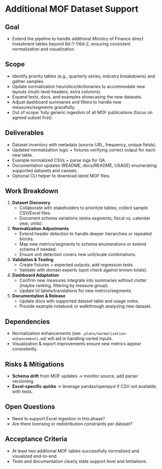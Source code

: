 # Additional MOF Dataset Support

## Goal
- Extend the pipeline to handle additional Ministry of Finance direct investment tables beyond 6d-1-1/6d-2, ensuring consistent normalization and visualization.

## Scope
- Identify priority tables (e.g., quarterly series, industry breakdowns) and gather samples.
- Update normalization heuristics/dictionaries to accommodate new layouts (multi-level headers, extra columns).
- Expand tests, docs, and examples showcasing the new datasets.
- Adjust dashboard summaries and filters to handle new measures/segments gracefully.
- Out of scope: fully generic ingestion of all MOF publications (focus on agreed subset first).

## Deliverables
- Dataset inventory with metadata (source URL, frequency, unique fields).
- Updated normalization logic + fixtures verifying correct output for each new table.
- Example normalized CSVs + parse logs for QA.
- Documentation updates (README, docs/README, USAGE) enumerating supported datasets and caveats.
- Optional CLI helper to download latest MOF files.

## Work Breakdown
1. **Dataset Discovery**
   - Collaborate with stakeholders to prioritize tables; collect sample CSV/Excel files.
   - Document schema variations (extra segments, fiscal vs. calendar year, units).
2. **Normalization Adjustments**
   - Extend header detection to handle deeper hierarchies or repeated blocks.
   - Map new metrics/segments to schema enumerations or extend schema if needed.
   - Ensure unit detection covers new unit/scale combinations.
3. **Validation & Testing**
   - Create fixtures + expected outputs; add regression tests.
   - Validate with domain experts (spot check against known totals).
4. **Dashboard Adaptation**
   - Confirm new measures integrate into summaries without clutter (maybe ranking, filtering by measure group).
   - Update UI labels/translations for new metrics/segments.
5. **Documentation & Release**
   - Update docs with supported dataset table and usage notes.
   - Provide example notebook or walkthrough analyzing new dataset.

## Dependencies
- Normalization enhancements (see `.plans/normalization-enhancements.md`) will aid in handling varied inputs.
- Visualization & export improvements ensure new metrics appear consistently.

## Risks & Mitigations
- **Schema drift** from MOF updates → monitor source, add parser versioning.
- **Excel-specific quirks** → leverage pandas/openpyxl if CSV not available, with tests.

## Open Questions
- Need to support Excel ingestion in this phase?
- Are there licensing or redistribution constraints per dataset?

## Acceptance Criteria
- At least two additional MOF tables successfully normalized and visualized end-to-end.
- Tests and documentation clearly state support level and limitations.
